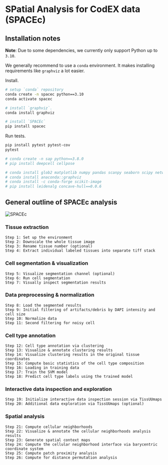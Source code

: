 # SPatial Analysis for CodEX data (SPACEc)

## Installation notes

**Note**: Due to some dependencies, we currently only support Python up to `3.10`.

We generally recommend to use a `conda` environment. It makes installing requirements like `graphviz` a lot easier.

Install.

```bash
# setup `conda` repository
conda create -n spacec python==3.10
conda activate spacec

# install `graphviz`.
conda install graphviz

# install `SPACEc`
pip install spacec
```

Run tests.

```bash
pip install pytest pytest-cov
pytest
```

```bash
# conda create -n sap python==3.8.0
# pip install deepcell cellpose

# conda install glob2 matplotlib numpy pandas scanpy seaborn scipy networkx tensorly statsmodels scikit-learn yellowbrick joblib tifffile tensorflow
# conda install anaconda::graphviz
# conda install -c conda-forge scikit-image
# pip install leidenalg concave-hull==0.0.6
```

## General outline of SPACEc analysis

![SPACEc](https://github.com/yuqiyuqitan/SAP/tree/master/docs/overview.png?raw=true)


### Tissue extraction
	Step 1: Set up the environment
	Step 2: Downscale the whole tissue image
	Step 3: Rename tissue number (optional)
	Step 4: Extract individual labeled tissues into separate tiff stack

### Cell segmentation & visualization
	Step 5: Visualize segmentation channel (optional)
	Step 6: Run cell segmentation
	Step 7: Visually inspect segmentation results

### Data preprocessing & normalization
	Step 8: Load the segmented results
	Step 9: Initial filtering of artifacts/debris by DAPI intensity and cell size
	Step 10: Normalize data
	Step 11: Second filtering for noisy cell

### Cell type annotation
	Step 12: Cell type annotation via clustering
	Step 13: Visualize & annotate clustering results
	Step 14: Visualize clustering results in the original tissue coordinates
	Step 15: Compute basic statistics of the cell type composition
	Step 16: Loading in training data
	Step 17: Train the SVM model
	Step 18: Predict cell type labels using the trained model

### Interactive data inspection and exploration
	Step 19: Initialize interactive data inspection session via TissUUmaps
	Step 20: Additional data exploration via TissUUmaps (optional)

### Spatial analysis
	Step 21: Compute cellular neighborhoods
	Step 22: Visualize & annotate the cellular neighborhoods analysis results
	Step 23: Generate spatial context maps
	Step 24: Compute the cellular neighborhood interface via barycentric coordinate system
	Step 25: Compute patch proximity analysis
	Step 26: Compute for distance permutation analysis
